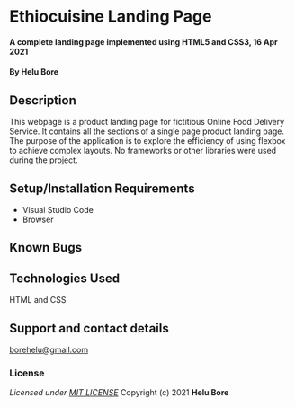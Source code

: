 # Ethiocuisine Landing Page
#### A complete landing page implemented using HTML5 and CSS3, 16 Apr 2021
#### By **Helu Bore**

## Description

This webpage is a product landing page for fictitious Online Food Delivery Service. It contains all the sections of a single page product landing page. The purpose of the application is to explore the efficiency of using flexbox to achieve complex layouts. No frameworks or other libraries were used during the project.

## Setup/Installation Requirements
* Visual Studio Code
* Browser

## Known Bugs

## Technologies Used
HTML and CSS
## Support and contact details
borehelu@gmail.com
### License
*Licensed under [MIT LICENSE](LICENSE)*
Copyright (c) 2021 **Helu Bore**
  